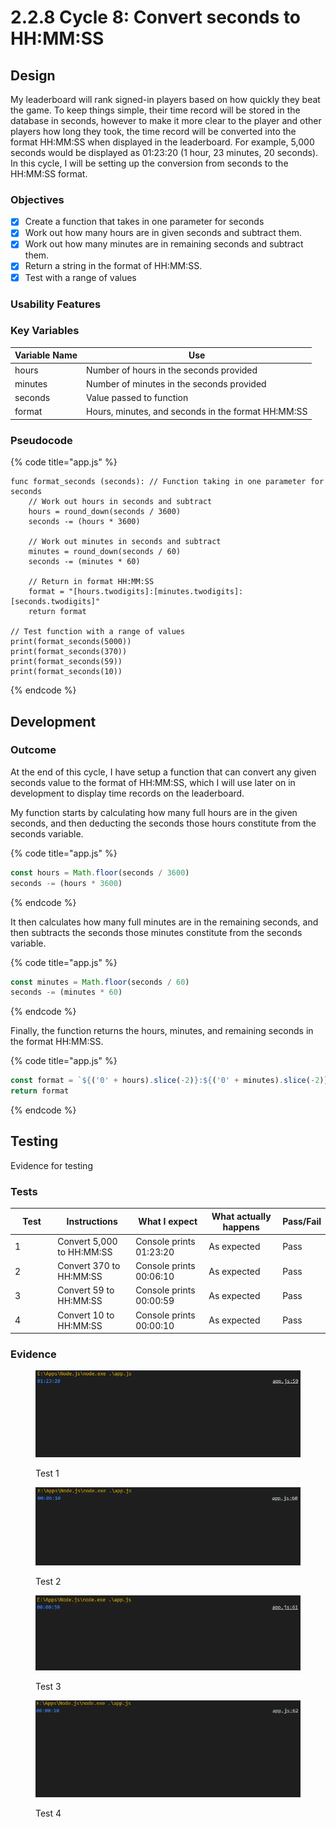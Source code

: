 # 2.2.8 Cycle 8: Convert seconds to HH:MM:SS

## Design

My leaderboard will rank signed-in players based on how quickly they beat the game. To keep things simple, their time record will be stored in the database in seconds, however to make it more clear to the player and other players how long they took, the time record will be converted into the format HH:MM:SS when displayed in the leaderboard. For example, 5,000 seconds would be displayed as 01:23:20 (1 hour, 23 minutes, 20 seconds). In this cycle, I will be setting up the conversion from seconds to the HH:MM:SS format.

### Objectives

* [x] Create a function that takes in one parameter for seconds
* [x] Work out how many hours are in given seconds and subtract them.
* [x] Work out how many minutes are in remaining seconds and subtract them.
* [x] Return a string in the format of HH:MM:SS.
* [x] Test with a range of values

### Usability Features

### Key Variables

| Variable Name | Use                                                |
| ------------- | -------------------------------------------------- |
| hours         | Number of hours in the seconds provided            |
| minutes       | Number of minutes in the seconds provided          |
| seconds       | Value passed to function                           |
| format        | Hours, minutes, and seconds in the format HH:MM:SS |

### Pseudocode

{% code title="app.js" %}
```
func format_seconds (seconds): // Function taking in one parameter for seconds
    // Work out hours in seconds and subtract
    hours = round_down(seconds / 3600)
    seconds -= (hours * 3600)
    
    // Work out minutes in seconds and subtract
    minutes = round_down(seconds / 60)
    seconds -= (minutes * 60)
    
    // Return in format HH:MM:SS
    format = "[hours.twodigits]:[minutes.twodigits]:[seconds.twodigits]"
    return format

// Test function with a range of values
print(format_seconds(5000))
print(format_seconds(370))
print(format_seconds(59))
print(format_seconds(10))
```
{% endcode %}

## Development

### Outcome

At the end of this cycle, I have setup a function that can convert any given seconds value to the format of HH:MM:SS, which I will use later on in development to display time records on the leaderboard.

My function starts by calculating how many full hours are in the given seconds, and then deducting the seconds those hours constitute from the seconds variable.

{% code title="app.js" %}
```javascript
const hours = Math.floor(seconds / 3600)
seconds -= (hours * 3600)
```
{% endcode %}

It then calculates how many full minutes are in the remaining seconds, and then subtracts the seconds those minutes constitute from the seconds variable.

{% code title="app.js" %}
```javascript
const minutes = Math.floor(seconds / 60)
seconds -= (minutes * 60)
```
{% endcode %}

Finally, the function returns the hours, minutes, and remaining seconds in the format HH:MM:SS.

{% code title="app.js" %}
```javascript
const format = `${('0' + hours).slice(-2)}:${('0' + minutes).slice(-2)}:${('0' + seconds).slice(-2)}`
return format
```
{% endcode %}

## Testing

Evidence for testing

### Tests

<table><thead><tr><th width="95">Test</th><th width="158">Instructions</th><th width="171">What I expect</th><th width="174">What actually happens</th><th>Pass/Fail</th></tr></thead><tbody><tr><td>1</td><td>Convert 5,000 to HH:MM:SS</td><td>Console prints 01:23:20</td><td>As expected</td><td>Pass</td></tr><tr><td>2</td><td>Convert 370 to HH:MM:SS</td><td>Console prints 00:06:10</td><td>As expected</td><td>Pass</td></tr><tr><td>3</td><td>Convert 59 to HH:MM:SS</td><td>Console prints 00:00:59</td><td>As expected</td><td>Pass</td></tr><tr><td>4</td><td>Convert 10 to HH:MM:SS</td><td>Console prints 00:00:10</td><td>As expected</td><td>Pass</td></tr></tbody></table>

### Evidence

<figure><img src="../.gitbook/assets/image (1) (1) (1).png" alt=""><figcaption><p>Test 1</p></figcaption></figure>

<figure><img src="../.gitbook/assets/image (4) (1) (1).png" alt=""><figcaption><p>Test 2</p></figcaption></figure>

<figure><img src="../.gitbook/assets/image (18) (1) (1) (1).png" alt=""><figcaption><p>Test 3</p></figcaption></figure>

<figure><img src="../.gitbook/assets/image (16) (1).png" alt=""><figcaption><p>Test 4</p></figcaption></figure>
